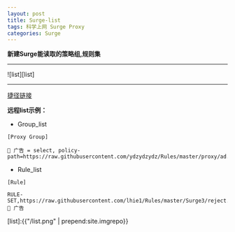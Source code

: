 ```yaml
---
layout: post
title: Surge-list
tags: 科学上网 Surge Proxy
categories: Surge
---
```


**新建Surge能读取的策略组,规则集**

---
 
![list][list]

---

[捷径链接](https://www.icloud.com/shortcuts/d50ea6a6b1ed439aa44c01efdbeb0f8c)

**远程list示例：**  

* Group_list  


```   
[Proxy Group]

🚦 广告 = select, policy-path=https://raw.githubusercontent.com/ydzydzydz/Rules/master/proxy/ad.list
```   


* Rule_list   

```   
[Rule]

RULE-SET,https://raw.githubusercontent.com/lhie1/Rules/master/Surge3/reject.list,🚦 广告
```  


[list]:{{"/list.png" | prepend:site.imgrepo}}
